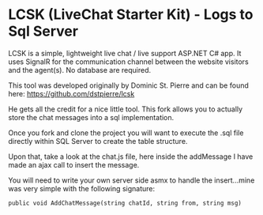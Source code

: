 LCSK (LiveChat Starter Kit) - Logs to Sql Server
=============================

LCSK is a simple, lightweight live chat / live support ASP.NET C# app. It uses SignalR for the communication channel 
between the website visitors and the agent(s). No database are required.

This tool was developed originally by Dominic St. Pierre and can be found here: https://github.com/dstpierre/lcsk

He gets all the credit for a nice little tool.  This fork allows you to actually store the chat messages into a sql implementation.

Once you fork and clone the project you will want to execute the .sql file directly within SQL Server to create the table structure.

Upon that, take a look at the chat.js file, here inside the addMessage I have made an ajax call to insert the message.

You will need to write your own server side asmx to handle the insert...mine was very simple with the following signature:

`public void AddChatMessage(string chatId, string from, string msg)`